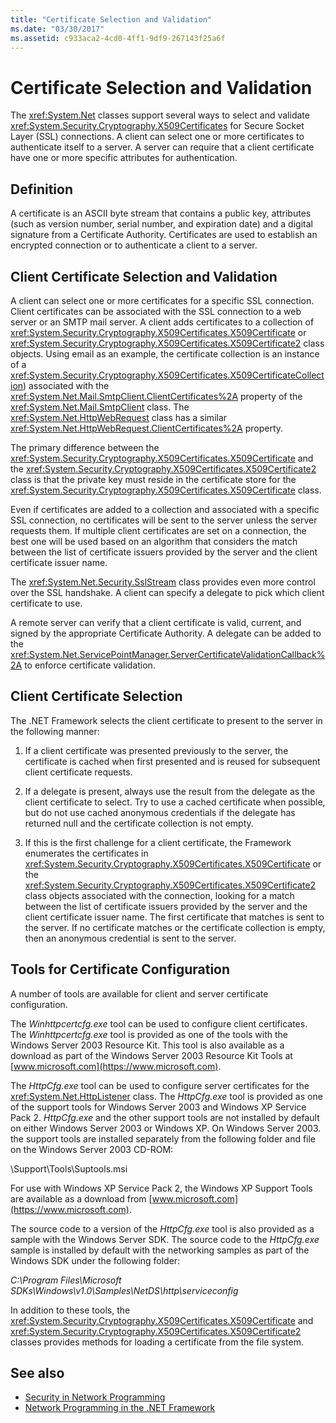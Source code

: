 ```yaml
---
title: "Certificate Selection and Validation"
ms.date: "03/30/2017"
ms.assetid: c933aca2-4cd0-4ff1-9df9-267143f25a6f
---
```

# Certificate Selection and Validation
The <xref:System.Net> classes support several ways to select and validate <xref:System.Security.Cryptography.X509Certificates> for Secure Socket Layer (SSL) connections. A client can select one or more certificates to authenticate itself to a server. A server can require that a client certificate have one or more specific attributes for authentication.  
  
## Definition  
 A certificate is an ASCII byte stream that contains a public key, attributes (such as version number, serial number, and expiration date) and a digital signature from a Certificate Authority. Certificates are used to establish an encrypted connection or to authenticate a client to a server.  
  
## Client Certificate Selection and Validation  
 A client can select one or more certificates for a specific SSL connection. Client certificates can be associated with the SSL connection to a web server or an SMTP mail server. A client adds certificates to a collection of <xref:System.Security.Cryptography.X509Certificates.X509Certificate> or <xref:System.Security.Cryptography.X509Certificates.X509Certificate2> class objects. Using email as an example, the certificate collection is an instance of a <xref:System.Security.Cryptography.X509Certificates.X509CertificateCollection>) associated with the <xref:System.Net.Mail.SmtpClient.ClientCertificates%2A> property of the <xref:System.Net.Mail.SmtpClient> class. The <xref:System.Net.HttpWebRequest> class has a similar <xref:System.Net.HttpWebRequest.ClientCertificates%2A> property.  
  
 The primary difference between the <xref:System.Security.Cryptography.X509Certificates.X509Certificate> and the <xref:System.Security.Cryptography.X509Certificates.X509Certificate2> class is that the private key must reside in the certificate store for the <xref:System.Security.Cryptography.X509Certificates.X509Certificate> class.  
  
 Even if certificates are added to a collection and associated with a specific SSL connection, no certificates will be sent to the server unless the server requests them. If multiple client certificates are set on a connection, the best one will be used based on an algorithm that considers the match between the list of certificate issuers provided by the server and the client certificate issuer name.  
  
 The <xref:System.Net.Security.SslStream> class provides even more control over the SSL handshake. A client can specify a delegate to pick which client certificate to use.  
  
 A remote server can verify that a client certificate is valid, current, and signed by the appropriate Certificate Authority. A delegate can be added to the <xref:System.Net.ServicePointManager.ServerCertificateValidationCallback%2A> to enforce certificate validation.  
  
## Client Certificate Selection  
 The .NET Framework selects the client certificate to present to the server in the following manner:  
  
1.  If a client certificate was presented previously to the server, the certificate is cached when first presented and is reused for subsequent client certificate requests.  
  
2.  If a delegate is present, always use the result from the delegate as the client certificate to select. Try to use a cached certificate when possible, but do not use cached anonymous credentials if the delegate has returned null and the certificate collection is not empty.  
  
3.  If this is the first challenge for a client certificate, the Framework enumerates the certificates in <xref:System.Security.Cryptography.X509Certificates.X509Certificate> or the <xref:System.Security.Cryptography.X509Certificates.X509Certificate2> class objects associated with the connection, looking for a match between the list of certificate issuers provided by the server and the client certificate issuer name. The first certificate that matches is sent to the server. If no certificate matches or the certificate collection is empty, then an anonymous credential is sent to the server.  
  
## Tools for Certificate Configuration  
 A number of tools are available for client and server certificate configuration.  
  
 The *Winhttpcertcfg.exe* tool can be used to configure client certificates. The *Winhttpcertcfg.exe* tool is provided as one of the tools with the Windows Server 2003 Resource Kit. This tool is also available as a download as part of the Windows Server 2003 Resource Kit Tools at [www.microsoft.com](https://www.microsoft.com).  
  
The *HttpCfg.exe* tool can be used to configure server certificates for the <xref:System.Net.HttpListener> class. The *HttpCfg.exe* tool is provided as one of the support tools for Windows Server 2003 and Windows XP Service Pack 2. *HttpCfg.exe* and the other support tools are not installed by default on either Windows Server 2003 or Windows XP. On Windows Server 2003. the support tools are installed separately from the following folder and file on the Windows Server 2003 CD-ROM:  
  
 \Support\Tools\Suptools.msi  
  
 For use with Windows XP Service Pack 2, the Windows XP Support Tools are available as a download from [www.microsoft.com](https://www.microsoft.com).  
  
 The source code to a version of the *HttpCfg.exe* tool is also provided as a sample with the Windows Server SDK. The source code to the *HttpCfg.exe* sample is installed by default with the networking samples as part of the Windows SDK under the following folder:  
  
 *C:\Program Files\Microsoft SDKs\Windows\v1.0\Samples\NetDS\http\serviceconfig*  
  
 In addition to these tools, the <xref:System.Security.Cryptography.X509Certificates.X509Certificate> and <xref:System.Security.Cryptography.X509Certificates.X509Certificate2> classes provides methods for loading a certificate from the file system.  
  
## See also
- [Security in Network Programming](../../../docs/framework/network-programming/security-in-network-programming.md)
- [Network Programming in the .NET Framework](../../../docs/framework/network-programming/index.md)
